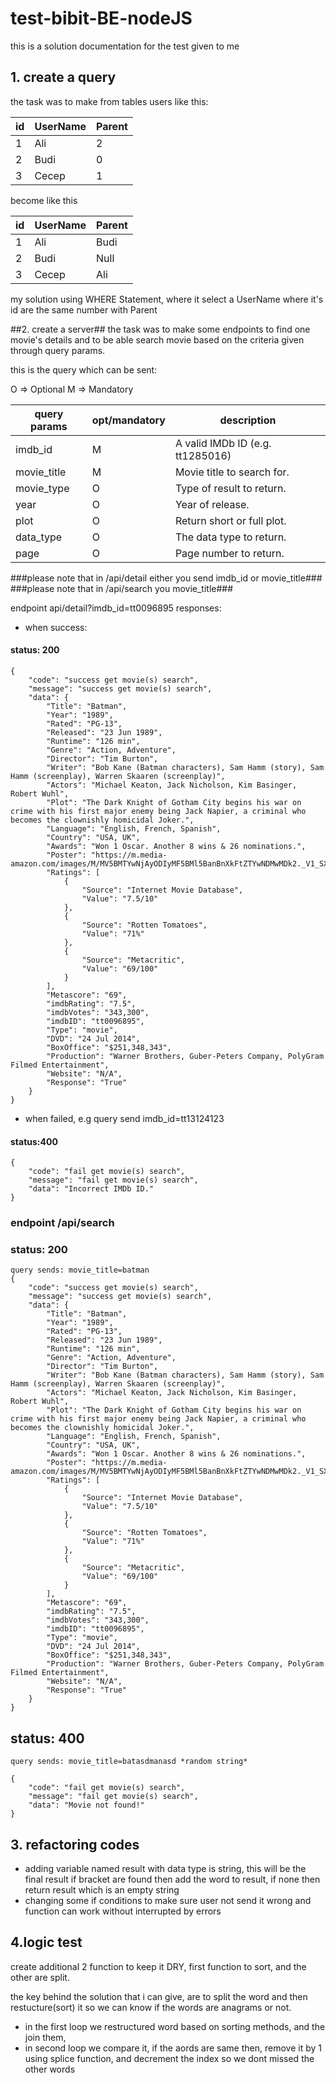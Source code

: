 # test-bibit-BE-nodeJS
this is a solution documentation for the test given to me

## 1. create a query
the task was to make from tables users like this:
<!-- Tables -->
| id      | UserName   | Parent   |
| --- | --------- |----------- |
| 1 | Ali | 2 |
| 2 | Budi | 0 |
| 3 | Cecep | 1 |

become like this 


| id      | UserName   | Parent   |
| --- | --------- |----------- |
| 1 | Ali | Budi |
| 2 | Budi | Null  |
| 3 | Cecep | Ali |

my solution using WHERE Statement, where it select a UserName where it's id are the same number with Parent

##2. create a server##
the task was to make some endpoints to find one movie's details and to be able search movie based on the criteria given through query params.

this is the query which can be sent:

O => Optional
M => Mandatory


|query params      | opt/mandatory   | description   |
| ------------------ | ----- |----------- |
| imdb_id | M | A valid IMDb ID (e.g. tt1285016) |
| movie_title | M | Movie title to search for. |
| movie_type | O | Type of result to return. |
| year | O | Year of release. |
| plot | O | Return short or full plot. |
| data_type | O | The data type to return. |
| page | O | Page number to return. |

###please note that in /api/detail either you send imdb_id or movie_title###
###please note that in /api/search you movie_title###

endpoint api/detail?imdb_id=tt0096895 responses: 

- when success:

#### status: 200
```
{
    "code": "success get movie(s) search",
    "message": "success get movie(s) search",
    "data": {
        "Title": "Batman",
        "Year": "1989",
        "Rated": "PG-13",
        "Released": "23 Jun 1989",
        "Runtime": "126 min",
        "Genre": "Action, Adventure",
        "Director": "Tim Burton",
        "Writer": "Bob Kane (Batman characters), Sam Hamm (story), Sam Hamm (screenplay), Warren Skaaren (screenplay)",
        "Actors": "Michael Keaton, Jack Nicholson, Kim Basinger, Robert Wuhl",
        "Plot": "The Dark Knight of Gotham City begins his war on crime with his first major enemy being Jack Napier, a criminal who becomes the clownishly homicidal Joker.",
        "Language": "English, French, Spanish",
        "Country": "USA, UK",
        "Awards": "Won 1 Oscar. Another 8 wins & 26 nominations.",
        "Poster": "https://m.media-amazon.com/images/M/MV5BMTYwNjAyODIyMF5BMl5BanBnXkFtZTYwNDMwMDk2._V1_SX300.jpg",
        "Ratings": [
            {
                "Source": "Internet Movie Database",
                "Value": "7.5/10"
            },
            {
                "Source": "Rotten Tomatoes",
                "Value": "71%"
            },
            {
                "Source": "Metacritic",
                "Value": "69/100"
            }
        ],
        "Metascore": "69",
        "imdbRating": "7.5",
        "imdbVotes": "343,300",
        "imdbID": "tt0096895",
        "Type": "movie",
        "DVD": "24 Jul 2014",
        "BoxOffice": "$251,348,343",
        "Production": "Warner Brothers, Guber-Peters Company, PolyGram Filmed Entertainment",
        "Website": "N/A",
        "Response": "True"
    }
}
```

- when failed, e.g query send imdb_id=tt13124123
#### status:400
```
{
    "code": "fail get movie(s) search",
    "message": "fail get movie(s) search",
    "data": "Incorrect IMDb ID."
}
```

### endpoint /api/search

### status: 200
```
query sends: movie_title=batman
{
    "code": "success get movie(s) search",
    "message": "success get movie(s) search",
    "data": {
        "Title": "Batman",
        "Year": "1989",
        "Rated": "PG-13",
        "Released": "23 Jun 1989",
        "Runtime": "126 min",
        "Genre": "Action, Adventure",
        "Director": "Tim Burton",
        "Writer": "Bob Kane (Batman characters), Sam Hamm (story), Sam Hamm (screenplay), Warren Skaaren (screenplay)",
        "Actors": "Michael Keaton, Jack Nicholson, Kim Basinger, Robert Wuhl",
        "Plot": "The Dark Knight of Gotham City begins his war on crime with his first major enemy being Jack Napier, a criminal who becomes the clownishly homicidal Joker.",
        "Language": "English, French, Spanish",
        "Country": "USA, UK",
        "Awards": "Won 1 Oscar. Another 8 wins & 26 nominations.",
        "Poster": "https://m.media-amazon.com/images/M/MV5BMTYwNjAyODIyMF5BMl5BanBnXkFtZTYwNDMwMDk2._V1_SX300.jpg",
        "Ratings": [
            {
                "Source": "Internet Movie Database",
                "Value": "7.5/10"
            },
            {
                "Source": "Rotten Tomatoes",
                "Value": "71%"
            },
            {
                "Source": "Metacritic",
                "Value": "69/100"
            }
        ],
        "Metascore": "69",
        "imdbRating": "7.5",
        "imdbVotes": "343,300",
        "imdbID": "tt0096895",
        "Type": "movie",
        "DVD": "24 Jul 2014",
        "BoxOffice": "$251,348,343",
        "Production": "Warner Brothers, Guber-Peters Company, PolyGram Filmed Entertainment",
        "Website": "N/A",
        "Response": "True"
    }
}
```

## status: 400
```
query sends: movie_title=batasdmanasd *random string*

{
    "code": "fail get movie(s) search",
    "message": "fail get movie(s) search",
    "data": "Movie not found!"
}
```

## 3. refactoring codes
- adding variable named result with data type is string, this will be the final result if bracket are found then add the word to result, if none then return result which is an empty string
- changing some if conditions to make sure user not send it wrong and function can work without interrupted by errors

## 4.logic test

create additional 2 function to keep it DRY, first function to sort, and the other are split.

the key behind the solution that i can give, are to split the word and then restucture(sort) it so we can know if the words are anagrams or not.

- in the first loop we restructured word based on sorting methods, and the join them,
- in second loop we compare it, if the aords are same then, remove it by 1 using splice function, and decrement the index so we dont missed the other words 
